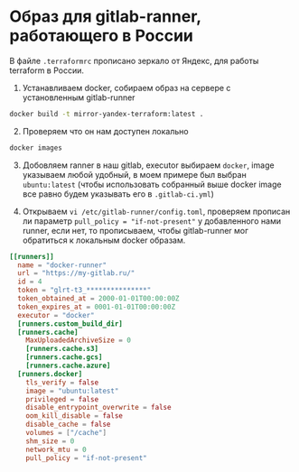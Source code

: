 # Образ для gitlab-ranner, работающего в России
В файле `.terraformrc` прописано зеркало от Яндекс, для работы terraform в России.

1. Устанавливаем docker, собираем образ на сервере с установленным gitlab-runner
```bash
docker build -t mirror-yandex-terraform:latest .
```

2. Проверяем что он нам доступен локально
```bash
docker images
```

3. Добовляем ranner в наш gitlab, executor выбираем `docker`, image указываем любой удобный, в моем примере был выбран `ubuntu:latest` (чтобы использовать собранный выше docker image все равно будем указывать его в `.gitlab-ci.yml`)

4. Открываем `vi /etc/gitlab-runner/config.toml`, проверяем прописан ли параметр `pull_policy = "if-not-present"` у добавленного нами runner, если нет, то прописываем, чтобы gitlab-runner мог обратиться к локальным docker образам.
```toml
[[runners]]
  name = "docker-runner"
  url = "https://my-gitlab.ru/"
  id = 4
  token = "glrt-t3_***************"
  token_obtained_at = 2000-01-01T00:00:00Z
  token_expires_at = 0001-01-01T00:00:00Z
  executor = "docker"
  [runners.custom_build_dir]
  [runners.cache]
    MaxUploadedArchiveSize = 0
    [runners.cache.s3]
    [runners.cache.gcs]
    [runners.cache.azure]
  [runners.docker]
    tls_verify = false
    image = "ubuntu:latest"
    privileged = false
    disable_entrypoint_overwrite = false
    oom_kill_disable = false
    disable_cache = false
    volumes = ["/cache"]
    shm_size = 0
    network_mtu = 0
    pull_policy = "if-not-present"
```

